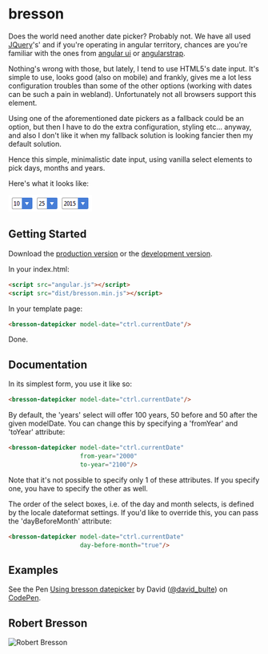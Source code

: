 # bresson

Does the world need another date picker? Probably not. We have all used [JQuery][jquery]'s' and
if you're operating in angular territory, chances are you're familiar with the ones from
[angular ui][ui] or [angularstrap][strap].

Nothing's wrong with those, but lately, I tend to use HTML5's date input. It's simple to
use, looks good (also on mobile) and frankly, gives me a lot less configuration troubles than some of the 
other options (working with dates can be such a pain in webland). Unfortunately not all browsers 
support this element. 

Using one of the aforementioned date pickers as a fallback could be an option, but then I have to do
the extra configuration, styling etc... anyway, and also I don't like it when my fallback solution is 
looking fancier then my default solution.

Hence this simple, minimalistic date input, using vanilla select elements to pick days, months and years. 

Here's what it looks like:

![screenshot](./bresson-screenshot.png)

## Getting Started

Download the [production version][min] or the [development version][max].

In your index.html:

```html
<script src="angular.js"></script>
<script src="dist/bresson.min.js"></script>
```
In your template page:

```html
<bresson-datepicker model-date="ctrl.currentDate"/>
```

Done.

## Documentation

In its simplest form, you use it like so:

```html
<bresson-datepicker model-date="ctrl.currentDate"/>
```

By default, the 'years' select will offer 100 years, 50 before and 50 after the given modelDate. You can change this
by specifying a 'fromYear' and 'toYear' attribute:

```html
<bresson-datepicker model-date="ctrl.currentDate" 
                    from-year="2000" 
                    to-year="2100"/>
```

Note that it's not possible to specify only 1 of these attributes. If you specify one, you have to specify the 
other as well.

The order of the select boxes, i.e. of the day and month selects, is defined by the locale dateformat settings. If 
you'd like to override this, you can pass the 'dayBeforeMonth' attribute:

```html
<bresson-datepicker model-date="ctrl.currentDate" 
                    day-before-month="true"/>
```

## Examples

<p data-height="213" data-theme-id="0" data-slug-hash="WQzRaa" data-default-tab="result" data-user="david_bulte" class='codepen'>See the Pen <a href='http://codepen.io/david_bulte/pen/WQzRaa/'>Using bresson datepicker</a> by David (<a href='http://codepen.io/david_bulte'>@david_bulte</a>) on <a href='http://codepen.io'>CodePen</a>.</p>
<script async src="//assets.codepen.io/assets/embed/ei.js"></script>

## Robert Bresson

![Robert Bresson](https://upload.wikimedia.org/wikipedia/commons/1/19/Robertbressonportrait.png)
<!--
[Robert Bresson][bresson] was a French film maker, along with Godard the most  member of the Nouvelle Vague. His master piece,
[Pickpocket][pickpocket] is a minimalistic account of 
Ken Loach, Dogma
-->
[min]: https://rawgit.com/david-bulte/bresson/master/dist/bresson.min.js
[max]: https://rawgit.com/david-bulte/bresson/master/dist/bresson.js
[jquery]:https://jqueryui.com/datepicker/
[ui]:https://github.com/angular-ui/bootstrap/tree/master/src/datepicker
[strap]:http://mgcrea.github.io/angular-strap/#/datepickers
[bresson]:https://upload.wikimedia.org/wikipedia/commons/1/19/Robertbressonportrait.png
[pickpocket]:https://en.wikipedia.org/wiki/Pickpocket_(film)
